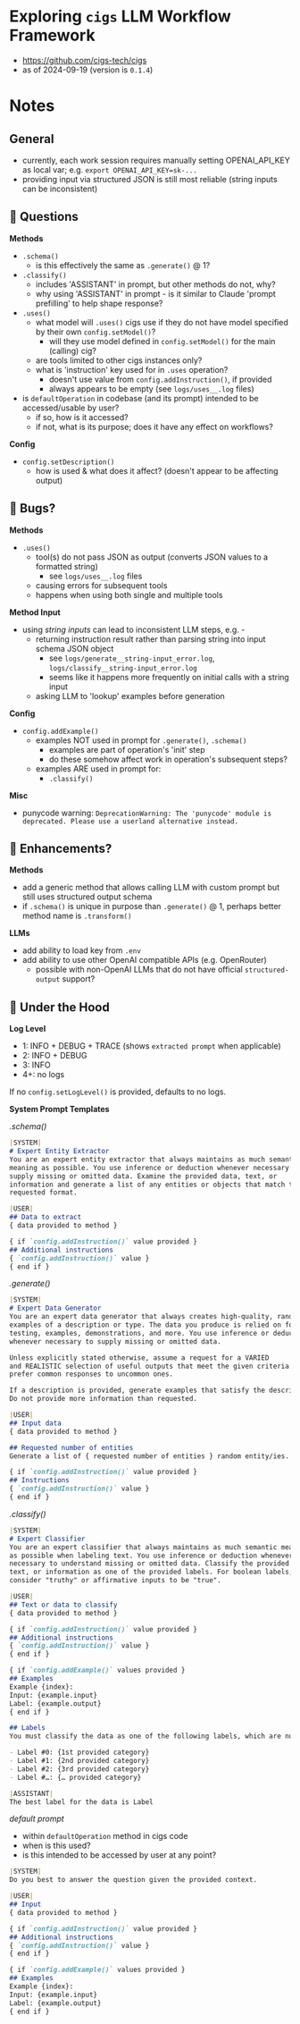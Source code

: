 # Exploring `cigs` LLM Workflow Framework

- https://github.com/cigs-tech/cigs
- as of 2024-09-19 (version is `0.1.4`)

# Notes

## General

- currently, each work session requires manually setting OPENAI_API_KEY as local var; e.g. `export OPENAI_API_KEY=sk-...`
- providing input via structured JSON is still most reliable (string inputs can be inconsistent)

## 🤔 Questions

**Methods**

- `.schema()`
  - is this effectively the same as `.generate()` @ 1?
- `.classify()`
  - includes 'ASSISTANT' in prompt, but other methods do not, why?
  - why using 'ASSISTANT' in prompt - is it similar to Claude 'prompt prefilling' to help shape response?
- `.uses()`
  - what model will `.uses()` cigs use if they do not have model specified by their own `config.setModel()`?
    - will they use model defined in `config.setModel()` for the main (calling) cig?
  - are tools limited to other cigs instances only?
  - what is 'instruction' key used for in `.uses` operation?
    - doesn't use value from `config.addInstruction()`, if provided
    - always appears to be empty (see `logs/uses__.log` files)
- is `defaultOperation` in codebase (and its prompt) intended to be accessed/usable by user?
  - if so, how is it accessed?
  - if not, what is its purpose; does it have any effect on workflows?

**Config**

- `config.setDescription()`
  - how is used & what does it affect? (doesn't appear to be affecting output)

## 🐛 Bugs?

**Methods**

- `.uses()`
  - tool(s) do not pass JSON as output (converts JSON values to a formatted string)
    - see `logs/uses__.log` files
  - causing errors for subsequent tools
  - happens when using both single and multiple tools

**Method Input**

- using _string inputs_ can lead to inconsistent LLM steps, e.g. -
  - returning instruction result rather than parsing string into input schema JSON object
    - see `logs/generate__string-input_error.log`, `logs/classify__string-input_error.log`
    - seems like it happens more frequently on initial calls with a string input
  - asking LLM to 'lookup' examples before generation

**Config**

- `config.addExample()`
  - examples NOT used in prompt for `.generate()`, `.schema()`
    - examples are part of operation's 'init' step
    - do these somehow affect work in operation's subsequent steps?
  - examples ARE used in prompt for:
    - `.classify()`

**Misc**

- punycode warning: `DeprecationWarning: The 'punycode' module is deprecated. Please use a userland alternative instead.`

## 🧰 Enhancements?

**Methods**

- add a generic method that allows calling LLM with custom prompt but still uses structured output schema
- if `.schema()` is unique in purpose than `.generate()` @ 1, perhaps better method name is `.transform()`

**LLMs**

- add ability to load key from `.env`
- add ability to use other OpenAI compatible APIs (e.g. OpenRouter)
  - possible with non-OpenAI LLMs that do not have official `structured-output` support?

## 🔧 Under the Hood

**Log Level**

- 1: INFO + DEBUG + TRACE (shows `extracted prompt` when applicable)
- 2: INFO + DEBUG
- 3: INFO
- 4+: no logs

If no `config.setLogLevel()` is provided, defaults to no logs.

**System Prompt Templates**

_.schema()_

```md
|SYSTEM|
# Expert Entity Extractor
You are an expert entity extractor that always maintains as much semantic
meaning as possible. You use inference or deduction whenever necessary to
supply missing or omitted data. Examine the provided data, text, or
information and generate a list of any entities or objects that match the
requested format.

|USER|
## Data to extract
{ data provided to method }

{ if `config.addInstruction()` value provided }
## Additional instructions
{ `config.addInstruction()` value }
{ end if }
```

_.generate()_

```md
|SYSTEM|
# Expert Data Generator
You are an expert data generator that always creates high-quality, random
examples of a description or type. The data you produce is relied on for
testing, examples, demonstrations, and more. You use inference or deduction
whenever necessary to supply missing or omitted data.

Unless explicitly stated otherwise, assume a request for a VARIED
and REALISTIC selection of useful outputs that meet the given criteria. However,
prefer common responses to uncommon ones.

If a description is provided, generate examples that satisfy the description. 
Do not provide more information than requested.

|USER|
## Input data
{ data provided to method }

## Requested number of entities
Generate a list of { requested number of entities } random entity/ies.

{ if `config.addInstruction()` value provided }
## Instructions
{ `config.addInstruction()` value }
{ end if }
```

_.classify()_

```md
|SYSTEM|
# Expert Classifier
You are an expert classifier that always maintains as much semantic meaning
as possible when labeling text. You use inference or deduction whenever
necessary to understand missing or omitted data. Classify the provided data,
text, or information as one of the provided labels. For boolean labels,
consider "truthy" or affirmative inputs to be "true".

|USER|
## Text or data to classify
{ data provided to method }

{ if `config.addInstruction()` value provided }
## Additional instructions
{ `config.addInstruction()` value }
{ end if }

{ if `config.addExample()` values provided }
## Examples
Example {index}:
Input: {example.input}
Label: {example.output}
{ end if }

## Labels
You must classify the data as one of the following labels, which are numbered (starting from 0) and provide a brief description. Output the label number only.

- Label #0: {1st provided category}
- Label #1: {2nd provided category}
- Label #2: {3rd provided category}
- Label #…: {… provided category}

|ASSISTANT|
The best label for the data is Label
```

_default prompt_

- within `defaultOperation` method in cigs code
- when is this used?
- is this intended to be accessed by user at any point?

```md
|SYSTEM|
Do you best to answer the question given the provided context.

|USER|
## Input
{ data provided to method }

{ if `config.addInstruction()` value provided }
## Additional instructions
{ `config.addInstruction()` value }
{ end if }

{ if `config.addExample()` values provided }
## Examples
Example {index}:
Input: {example.input}
Label: {example.output}
{ end if }
```


